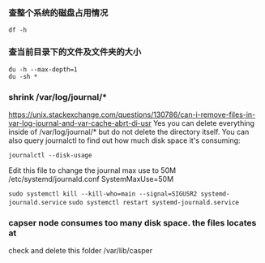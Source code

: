 ### 查整个系统的磁盘占用情况
`df -h`

### 查当前目录下的文件及文件夹的大小
```
du -h --max-depth=1
du -sh *
```

### shrink /var/log/journal/*
https://unix.stackexchange.com/questions/130786/can-i-remove-files-in-var-log-journal-and-var-cache-abrt-di-usr
Yes you can delete everything inside of /var/log/journal/* but do not delete the directory itself. You can also query journalctl to find out how much disk space it's consuming:

`journalctl --disk-usage`

Edit this file to change the journal max use to 50M
/etc/systemd/journald.conf
SystemMaxUse=50M

`sudo systemctl kill --kill-who=main --signal=SIGUSR2 systemd-journald.service`
`sudo systemctl restart systemd-journald.service`

### capser node consumes too many disk space. the files locates at 
check and delete this folder /var/lib/casper
